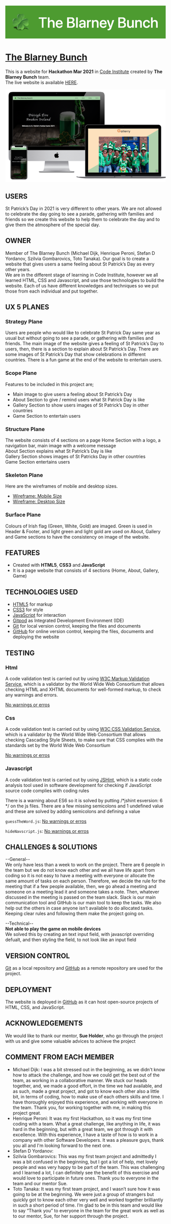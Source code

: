![image](https://github.com/michaeldijk/team14Hackathon/blob/master/assets/documents/logo.png)

# [The Blarney Bunch](https://michaeldijk.github.io/team14Hackathon/)

This is a website for **Hackathon Mar 2021** in [Code Institute](https://codeinstitute.net/) created by **The Blarney Bunch** team.<br>
The live website is available [HERE](https://michaeldijk.github.io/team14Hackathon/).

<!--- Mock up image goes here --->
![image](https://github.com/michaeldijk/team14Hackathon/blob/master/assets/documents/mock-up.png)

## USERS
St Patrick’s Day in 2021 is very different to other years. We are not allowed to celebrate the day going to see a parade, gathering with families and friends so we create this website to help them to celebrate the day and to give them the atmosphere of the special day.

## OWNER
Member of The Blarney Bunch (Michael Dijk, Henrique Peroni, Stefan D Yordanov, Szilvia Gombarovics, Toto Tanaka). Our goal is to create a website that gives users a same feeling about St Patrick’s Day as every other years.<br>
We are in the different stage of learning in Code Institute, however we all learned HTML, CSS and Javascript, and use those technologies to build the website. 
Each of us have different knowledges and techniques so we put those from each individual and put together. 

## UX 5 PLANES
### Strategy Plane
Users are people who would like to celebrate St Patrick Day same year as usual but without going to see a parade, or gathering with families and friends. The main image of the website gives a feeling of St Patrick’s Day to users, then, there is a section to explain about St Patrick’s Day. There are some images of St Patrick’s Day that show celebrations in different countries. There is a fun game at the end of the website to entertain users.

### Scope Plane
Features to be included in this project are;
-   Main image to give users a feeling about St Patrick’s Day
-   About Section to give / remind users what St Patrick Day is like
-   Gallery Section to show users images of St Patrick’s Day in other countries
-   Game Section to entertain users

### Structure Plane
The website consists of 4 sections on a page
Home Section with a logo, a navigation bar, main image with a welcome message<br>
About Section explains what St Patrick’s Day is like<br>
Gallery Section shows images of St Patricks Day in other countries<br>
Game Section entertains users

### Skeleton Plane
Here are the wireframes of mobile and desktop sizes.
- [Wireframe: Mobile Size](https://github.com/michaeldijk/team14Hackathon/blob/master/assets/documents/st-patricks-day-mob.png)
- [Wireframe: Desktop Size](https://github.com/michaeldijk/team14Hackathon/blob/master/assets/documents/st-patricks-day-desktop.png)

### Surface Plane
Colours of Irish flag (Green, White, Gold) are imaged. Green is used in Header & Footer, and light green and light gold are used on About, Gallery and Game sections to have the consistency on image of the website.

## FEATURES
- Created with **HTML5**, **CSS3** and **JavaScript**
- It is a page website that consists of 4 sections (Home, About, Gallery, Game)

## TECHNOLOGIES USED
-  [HTML5](https://en.wikipedia.org/wiki/HTML) for markup
-  [CSS3](https://en.wikipedia.org/wiki/CSS) for style
-  [JavaScript](https://en.wikipedia.org/wiki/JavaScript) for interaction
-  [Gitpod](https://www.gitpod.io/) as Integrated Development Environment (IDE)
-  [Git](https://git-scm.com/) for local version control, keeping the files and documents
-  [GitHub](https://github.com/) for online version control, keeping the files, documents and deploying the website

## TESTING
### Html 
A code validation test is carried out by using [W3C Markup Validation Service](https://validator.w3.org/), which is a validator by the World Wide Web Consortium that allows checking HTML and XHTML documents for well-formed markup, to check any warnings and errors.<br>

[No warnings or erros](https://github.com/michaeldijk/team14Hackathon/blob/master/assets/documents/html.png) 
### Css
A code validation test is carried out by using [W3C CSS Validation Service](https://jigsaw.w3.org/css-validator/), which is a validator by the World Wide Web Consortium that allows checking Cascading Style Sheets, to make sure that CSS complies with the standards set by the World Wide Web Consortium<br>

[No warnings or erros](https://github.com/michaeldijk/team14Hackathon/blob/master/assets/documents/css.png)

### Javascript
A code validation test is carried out by using [JSHint](https://jshint.com/), which is a static code analysis tool used in software development for checking if JavaScript source code complies with coding rules<br>

There is a warning about ES6 so it is solved by putting /*jshint esversion: 6 */ on the js files. There are a few missing semicolons and 1 undefined value and these are solved by adding semicolons and defining a value<br>

`guessTheWord.js`:
[No warnings or erros](https://github.com/michaeldijk/team14Hackathon/blob/master/assets/documents/guessTheWord.png)

`hideNavscript.js`:
[No warnings or erros](https://github.com/michaeldijk/team14Hackathon/blob/master/assets/documents/hideNavscript.png)

## CHALLENGES & SOLUTIONS
--General--<br>
We only have less than a week to work on the project. There are 6 people in the team but we do not know each other and we all have life apart from coding so it is not easy to have a meeting with everyone or allocate the same amount of tasks on each person. Therefore, we decide the rule for the meeting that if a few people available, then, we go ahead a meeting and someone on a meeting lead it and someone takes a note. Then, whatever discussed in the meeting is passed on the team slack. Slack is our main communication tool and GitHub is our main tool to keep the tasks. We also help out the others in case anyone isn’t available to do allocated tasks. Keeping clear rules and following them make the project going on. 

--Technical--<br>
**Not able to play the game on mobile devices**<br>
We solved this by creating an text input field, with javascript overriding defualt, and then styling the field, to not look like an input field

## VERSION CONTROL
[Git](https://git-scm.com/) as a local repository and [GitHub](https://github.com/) as a remote repository are used for the project.

## DEPLOYMENT
The website is deployed in [GitHub](https://github.com/) as it can host open-source projects of HTML, CSS, and JavaScript.

## ACKNOWLEDGEMENTS
We would like to thank our mentor, **Sue Holder**, who go through the project with us and give some valuable advices to achieve the project

## COMMENT FROM EACH MEMBER
-  Michael Dijk: I was a bit stressed out in the beginning, as we didn't know how to attack the challenge, and how we could get the best out of the team, as working in a collaborative manner. We stuck our heads together, and, we made a good effort, in the time we had available, and as such, made a great project, and got to know each other also a little bit, in terms of coding, how to make use of each others skills and time. I have thoroughly enjoyed this experience, and working with everyone in the team. Thank you, for working together with me, in making this project great.
-  Henrique Peroni: It was my first Hackathon, so it was my first time coding with a team. What a great challenge, like anything in life, it was hard in the beginning, but with a great team, we got through it with excellence. With this experience, I have a taste of how is to work in a company with other Software Developers. It was a pleasure guys, thank you all and I'm looking forward to the next one.
-  Stefan D Yordanov:
-  Szilvia Gombarovics: This was my first team project and admittedly I was a bit confused in the beginning, but I got a lot of help, met lovely people and was very happy to be part of the team. This was challenging and I learned a lot, I can definitely see the benefit of this exercise and would love to participate in future ones. Thank you to everyone in the team and our mentor Sue.
-  Toto Tanaka: It was my first team project, and I wasn’t sure how it was going to be at the beginning. We were just a group of strangers but quickly got to know each other very well and worked together brilliantly in such a short period of time. I’m glad to be in this team and would like to say “Thank you” to everyone in the team for the great work as well as to our mentor, Sue, for her support through the project. 
